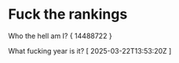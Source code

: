 # Fuck the rankings

Who the hell am I?
{ 14488722 }

What fucking year is it?
[ 2025-03-22T13:53:20Z ]

